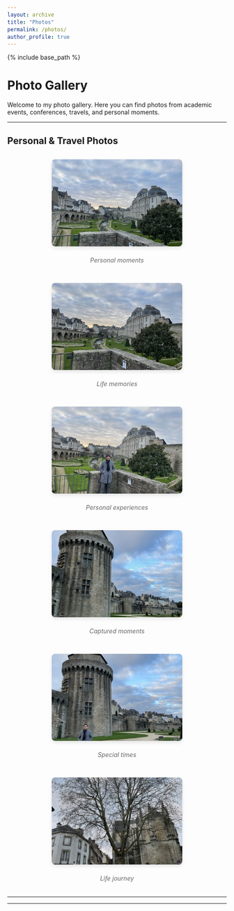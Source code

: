 ```yaml
---
layout: archive
title: "Photos"
permalink: /photos/
author_profile: true
---
```


{% include base_path %}

# Photo Gallery

Welcome to my photo gallery. Here you can find photos from academic events, conferences, travels, and personal moments.

---

## Personal & Travel Photos

<div class="photo-gallery">
  <div class="photo-item">
    <img src="/images/personal/IMG_0289.JPEG" alt="Personal Photo 1" style="width: 300px; height: 200px; object-fit: cover; margin: 10px; border-radius: 8px;">
    <p><em>Personal moments</em></p>
  </div>
  
  <div class="photo-item">
    <img src="/images/personal/IMG_0290.JPEG" alt="Personal Photo 2" style="width: 300px; height: 200px; object-fit: cover; margin: 10px; border-radius: 8px;">
    <p><em>Life memories</em></p>
  </div>
  
  <div class="photo-item">
    <img src="/images/personal/IMG_0291.JPEG" alt="Personal Photo 3" style="width: 300px; height: 200px; object-fit: cover; margin: 10px; border-radius: 8px;">
    <p><em>Personal experiences</em></p>
  </div>
  
  <div class="photo-item">
    <img src="/images/personal/IMG_0335.JPEG" alt="Personal Photo 4" style="width: 300px; height: 200px; object-fit: cover; margin: 10px; border-radius: 8px;">
    <p><em>Captured moments</em></p>
  </div>
  
  <div class="photo-item">
    <img src="/images/personal/IMG_0339.JPEG" alt="Personal Photo 5" style="width: 300px; height: 200px; object-fit: cover; margin: 10px; border-radius: 8px;">
    <p><em>Special times</em></p>
  </div>
  
  <div class="photo-item">
    <img src="/images/personal/IMG_0353.JPEG" alt="Personal Photo 6" style="width: 300px; height: 200px; object-fit: cover; margin: 10px; border-radius: 8px;">
    <p><em>Life journey</em></p>
  </div>
</div>

---


---

<style>
.photo-gallery {
  display: flex;
  flex-wrap: wrap;
  justify-content: center;
  gap: 20px;
  margin: 20px 0;
}

.photo-item {
  text-align: center;
  max-width: 320px;
}

.photo-item img {
  box-shadow: 0 4px 8px rgba(0,0,0,0.1);
  transition: transform 0.3s ease;
}

.photo-item img:hover {
  transform: scale(1.05);
}

.photo-item p {
  margin-top: 10px;
  font-style: italic;
  color: #666;
}

@media (max-width: 768px) {
  .photo-gallery {
    flex-direction: column;
    align-items: center;
  }
  
  .photo-item img {
    width: 90% !important;
    height: auto !important;
  }
}
</style>